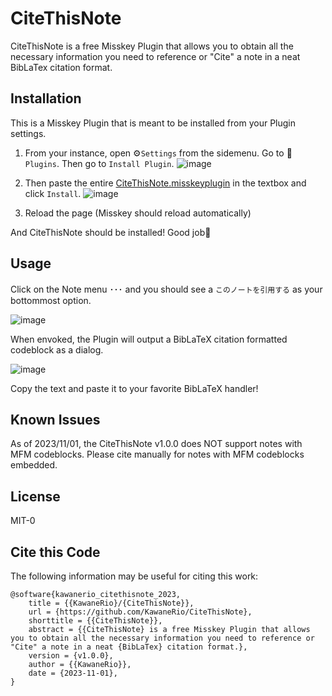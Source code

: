 # CiteThisNote
CiteThisNote is a free Misskey Plugin that allows you to obtain all the necessary information you need to reference or "Cite" a note in a neat BibLaTex citation format.

## Installation
This is a Misskey Plugin that is meant to be installed from your Plugin settings.

1. From your instance, open ⚙`Settings` from the sidemenu. Go to 🔌`Plugins`. Then go to `Install Plugin`.
![image](https://github.com/KawaneRio/CiteThisNote/assets/61252570/6433da44-33db-4839-b5c7-0329771fa062)

1. Then paste the entire [CiteThisNote.misskeyplugin](https://github.com/KawaneRio/CiteThisNote/raw/main/CiteThisNote.misskeyplugin) in the textbox and click `Install`.
![image](https://github.com/KawaneRio/CiteThisNote/assets/61252570/8b78831c-e350-4066-b3ac-7419d7e81c58)

1. Reload the page (Misskey should reload automatically)

And CiteThisNote should be installed! Good job🎉

## Usage
Click on the Note menu ･･･ and you should see a `このノートを引用する` as your bottommost option.

![image](https://github.com/KawaneRio/CiteThisNote/assets/61252570/f9f3fdff-c9bc-4282-ac1a-f18a89111820)

When envoked, the Plugin will output a BibLaTeX citation formatted codeblock as a dialog.

![image](https://github.com/KawaneRio/CiteThisNote/assets/61252570/bf0d0a72-e8ac-40de-9531-6dd19f19116f)

Copy the text and paste it to your favorite BibLaTeX handler!

## Known Issues

As of 2023/11/01, the CiteThisNote v1.0.0 does NOT support notes with MFM codeblocks. Please cite manually for notes with MFM codeblocks embedded.

## License

MIT-0

## Cite this Code

The following information may be useful for citing this work:

```
@software{kawanerio_citethisnote_2023,
	title = {{KawaneRio}/{CiteThisNote}},
	url = {https://github.com/KawaneRio/CiteThisNote},
	shorttitle = {{CiteThisNote}},
	abstract = {{CiteThisNote} is a free Misskey Plugin that allows you to obtain all the necessary information you need to reference or "Cite" a note in a neat {BibLaTex} citation format.},
	version = {v1.0.0},
	author = {{KawaneRio}},
	date = {2023-11-01},
}
```
